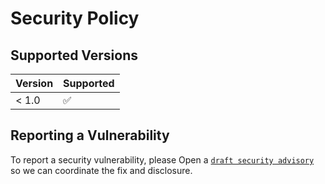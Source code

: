# Security Policy

## Supported Versions

| Version | Supported          |
| ------- | ------------------ |
| < 1.0   | :white_check_mark: |

## Reporting a Vulnerability

To report a security vulnerability, please Open a [`draft security advisory`](https://github.com/nivseb/php-mock-server-connector/security/advisories/new) so we can coordinate the fix and disclosure. 

